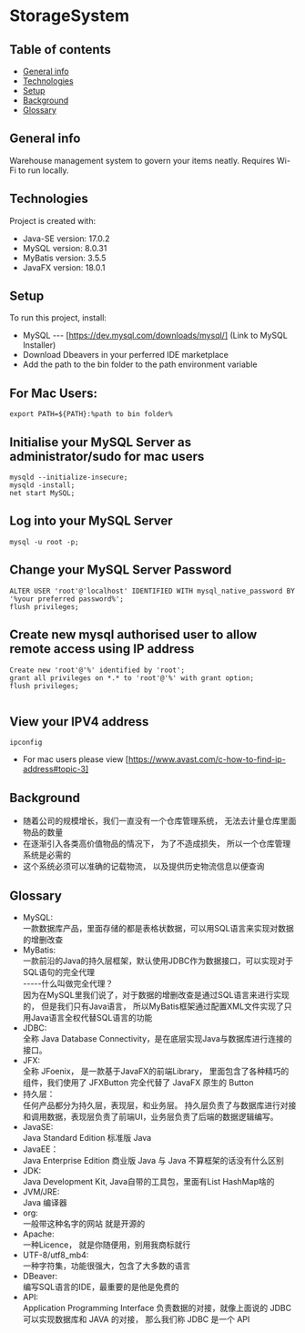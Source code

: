 # StorageSystem

## Table of contents
* [General info](#general-info)
* [Technologies](#technologies)
* [Setup](#setup)
* [Background](#background)
* [Glossary](#glossary)

## General info
Warehouse management system to govern your items neatly. Requires Wi-Fi to run locally.

## Technologies
Project is created with:
* Java-SE version: 17.0.2
* MySQL version: 8.0.31
* MyBatis version: 3.5.5
* JavaFX version: 18.0.1


## Setup
To run this project, install:

* MySQL --- [https://dev.mysql.com/downloads/mysql/] (Link to MySQL Installer)
* Download Dbeavers in your perferred IDE marketplace
* Add the path to the bin folder to the path environment variable

## For Mac Users: 
```
export PATH=${PATH}:%path to bin folder%

```
## Initialise your MySQL Server as administrator/sudo for mac users
```
mysqld --initialize-insecure;
mysqld -install;
net start MySQL;
```

## Log into your MySQL Server
```
mysql -u root -p;

```

## Change your MySQL Server Password
```
ALTER USER 'root'@'localhost' IDENTIFIED WITH mysql_native_password BY '%your preferred password%';
flush privileges;

```

## Create new mysql authorised user to allow remote access using IP address


```
Create new 'root'@'%' identified by 'root';
grant all privileges on *.* to 'root'@'%' with grant option;
flush privileges;


```

## View your IPV4 address

```
ipconfig
```
* For mac users please view [https://www.avast.com/c-how-to-find-ip-address#topic-3]


## Background

* 随着公司的规模增长，我们一直没有一个仓库管理系统， 无法去计量仓库里面物品的数量
* 在逐渐引入各类高价值物品的情况下， 为了不造成损失， 所以一个仓库管理系统是必需的
* 这个系统必须可以准确的记载物流， 以及提供历史物流信息以便查询


## Glossary

* MySQL:<br/>
一款数据库产品，里面存储的都是表格状数据，可以用SQL语言来实现对数据的增删改查
* MyBatis:<br/>
一款前沿的Java的持久层框架，默认使用JDBC作为数据接口，可以实现对于SQL语句的完全代理<br/>
-----什么叫做完全代理？<br/>
因为在MySQL里我们说了，对于数据的增删改查是通过SQL语言来进行实现的， 但是我们只有Java语言， 所以MyBatis框架通过配置XML文件实现了只用Java语言全权代替SQL语言的功能
* JDBC:<br/>
全称 Java Database Connectivity，是在底层实现Java与数据库进行连接的接口。
* JFX: <br/>
全称 JFoenix， 是一款基于JavaFX的前端Library， 里面包含了各种精巧的组件，我们使用了 JFXButton 完全代替了 JavaFX 原生的 Button 
* 持久层：<br/>
任何产品都分为持久层，表现层，和业务层。 持久层负责了与数据库进行对接和调用数据，表现层负责了前端UI，业务层负责了后端的数据逻辑编写。
* JavaSE:<br/>
Java Standard Edition 标准版 Java
* JavaEE：<br/>
Java Enterprise Edition 商业版 Java 与 Java 不算框架的话没有什么区别
* JDK:<br/>
Java Development Kit, Java自带的工具包，里面有List HashMap啥的
* JVM/JRE:<br/>
Java 编译器
* org:<br/>
一般带这种名字的网站 就是开源的
* Apache:<br/>
一种Licence， 就是你随便用，别用我商标就行
* UTF-8/utf8_mb4:<br/>
一种字符集，功能很强大，包含了大多数的语言
* DBeaver:<br/>
编写SQL语言的IDE，最重要的是他是免费的
* API:<br/>
Application Programming Interface 负责数据的对接，就像上面说的 JDBC 可以实现数据库和 JAVA 的对接， 那么我们称 JDBC 是一个 API
